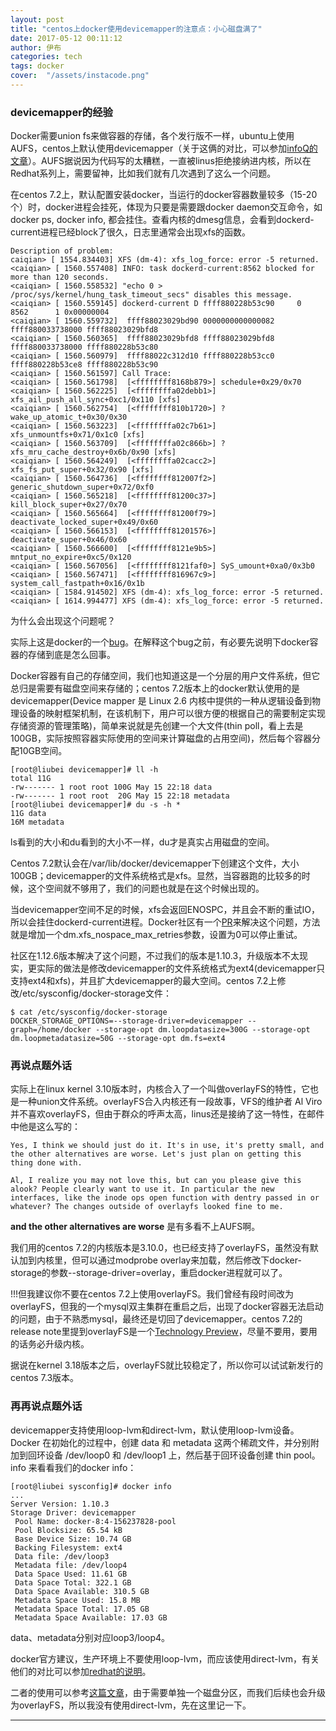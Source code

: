 ```yaml
---
layout: post
title: "centos上docker使用devicemapper的注意点：小心磁盘满了"
date: 2017-05-12 00:11:12
author: 伊布
categories: tech
tags: docker
cover:  "/assets/instacode.png"
---
```


### devicemapper的经验

Docker需要union fs来做容器的存储，各个发行版不一样，ubuntu上使用AUFS，centos上默认使用devicemapper（关于这俩的对比，可以参加[infoQ的文章](http://www.infoq.com/cn/articles/analysis-of-docker-file-system-aufs-and-devicemapper)）。AUFS据说因为代码写的太糟糕，一直被linus拒绝接纳进内核，所以在Redhat系列上，需要留神，比如我们就有几次遇到了这么一个问题。

在centos 7.2上，默认配置安装docker，当运行的docker容器数量较多（15-20个）时，docker进程会挂死，体现为只要是需要跟docker daemon交互命令，如docker ps, docker info, 都会挂住。查看内核的dmesg信息，会看到dockerd-current进程已经block了很久，日志里通常会出现xfs的函数。


```
Description of problem:
caiqian> [ 1554.834403] XFS (dm-4): xfs_log_force: error -5 returned.
<caiqian> [ 1560.557408] INFO: task dockerd-current:8562 blocked for more than 120 seconds.
<caiqian> [ 1560.558532] "echo 0 > /proc/sys/kernel/hung_task_timeout_secs" disables this message.
<caiqian> [ 1560.559145] dockerd-current D ffff880228b53c90     0  8562      1 0x00000004
<caiqian> [ 1560.559732]  ffff88023029bd90 0000000000000082 ffff880033738000 ffff88023029bfd8
<caiqian> [ 1560.560365]  ffff88023029bfd8 ffff88023029bfd8 ffff880033738000 ffff880228b53c80
<caiqian> [ 1560.560979]  ffff88022c312d10 ffff880228b53cc0 ffff880228b53ce8 ffff880228b53c90
<caiqian> [ 1560.561597] Call Trace:
<caiqian> [ 1560.561798]  [<ffffffff8168b879>] schedule+0x29/0x70
<caiqian> [ 1560.562225]  [<ffffffffa02debb1>] xfs_ail_push_all_sync+0xc1/0x110 [xfs]
<caiqian> [ 1560.562754]  [<ffffffff810b1720>] ? wake_up_atomic_t+0x30/0x30
<caiqian> [ 1560.563223]  [<ffffffffa02c7b61>] xfs_unmountfs+0x71/0x1c0 [xfs]
<caiqian> [ 1560.563709]  [<ffffffffa02c866b>] ? xfs_mru_cache_destroy+0x6b/0x90 [xfs]
<caiqian> [ 1560.564249]  [<ffffffffa02cacc2>] xfs_fs_put_super+0x32/0x90 [xfs]
<caiqian> [ 1560.564736]  [<ffffffff812007f2>] generic_shutdown_super+0x72/0xf0
<caiqian> [ 1560.565218]  [<ffffffff81200c37>] kill_block_super+0x27/0x70
<caiqian> [ 1560.565664]  [<ffffffff81200f79>] deactivate_locked_super+0x49/0x60
<caiqian> [ 1560.566153]  [<ffffffff81201576>] deactivate_super+0x46/0x60
<caiqian> [ 1560.566600]  [<ffffffff8121e9b5>] mntput_no_expire+0xc5/0x120
<caiqian> [ 1560.567056]  [<ffffffff8121faf0>] SyS_umount+0xa0/0x3b0
<caiqian> [ 1560.567471]  [<ffffffff816967c9>] system_call_fastpath+0x16/0x1b
<caiqian> [ 1584.914502] XFS (dm-4): xfs_log_force: error -5 returned.
<caiqian> [ 1614.994477] XFS (dm-4): xfs_log_force: error -5 returned.
```

为什么会出现这个问题呢？

实际上这是docker的一个[bug](https://bugzilla.redhat.com/show_bug.cgi?id=1417257)。在解释这个bug之前，有必要先说明下docker容器的存储到底是怎么回事。

Docker容器有自己的存储空间，我们也知道这是一个分层的用户文件系统，但它总归是需要有磁盘空间来存储的；centos 7.2版本上的docker默认使用的是devicemapper(Device mapper 是 Linux 2.6 内核中提供的一种从逻辑设备到物理设备的映射框架机制，在该机制下，用户可以很方便的根据自己的需要制定实现存储资源的管理策略)，简单来说就是先创建一个大文件(thin poll，看上去是100GB，实际按照容器实际使用的空间来计算磁盘的占用空间)，然后每个容器分配10GB空间。

```
[root@liubei devicemapper]# ll -h
total 11G
-rw------- 1 root root 100G May 15 22:18 data
-rw------- 1 root root  20G May 15 22:18 metadata
[root@liubei devicemapper]# du -s -h *
11G	data
16M	metadata
```

ls看到的大小和du看到的大小不一样，du才是真实占用磁盘的空间。

Centos 7.2默认会在/var/lib/docker/devicemapper下创建这个文件，大小100GB；devicemapper的文件系统格式是xfs。显然，当容器跑的比较多的时候，这个空间就不够用了，我们的问题也就是在这个时候出现的。

当devicemapper空间不足的时候，xfs会返回ENOSPC，并且会不断的重试IO，所以会挂住dockerd-current进程。Docker社区有一个[PR](https://github.com/projectatomic/docker/pull/221)来解决这个问题，方法就是增加一个dm.xfs_nospace_max_retries参数，设置为0可以停止重试。

社区在1.12.6版本解决了这个问题，不过我们的版本是1.10.3，升级版本不太现实，更实际的做法是修改devicemapper的文件系统格式为ext4(devicemapper只支持ext4和xfs)，并且扩大devicemapper的最大空间。centos 7.2上修改/etc/sysconfig/docker-storage文件：


```
$ cat /etc/sysconfig/docker-storage
DOCKER_STORAGE_OPTIONS=--storage-driver=devicemapper --graph=/home/docker --storage-opt dm.loopdatasize=300G --storage-opt dm.loopmetadatasize=50G --storage-opt dm.fs=ext4
```

### 再说点题外话

实际上在linux kernel 3.10版本时，内核合入了一个叫做overlayFS的特性，它也是一种union文件系统。overlayFS合入内核还有一段故事，VFS的维护者 Al Viro 并不喜欢overlayFS，但由于群众的呼声太高，linus还是接纳了这一特性，在邮件中他是这么写的：

```
Yes, I think we should just do it. It's in use, it's pretty small, and the other alternatives are worse. Let's just plan on getting this thing done with.

Al, I realize you may not love this, but can you please give this alook? People clearly want to use it. In particular the new interfaces, like the inode ops open function with dentry passed in or whatever? The changes outside of overlayfs looked fine to me.

```

**and the other alternatives are worse**  是有多看不上AUFS啊。

我们用的centos 7.2的内核版本是3.10.0，也已经支持了overlayFS，虽然没有默认加到内核里，但可以通过modprobe overlay来加载，然后修改下docker-storage的参数--storage-driver=overlay，重启docker进程就可以了。

!!!但我建议你不要在centos 7.2上使用overlayFS。我们曾经有段时间改为overlayFS，但我的一个mysql双主集群在重启之后，出现了docker容器无法启动的问题，由于不熟悉mysql，最终还是切回了devicemapper。centos 7.2的release note里提到overlayFS是一个[Technology Preview](https://access.redhat.com/documentation/en-US/Red_Hat_Enterprise_Linux/7/html-single/7.2_Release_Notes/index.html)，尽量不要用，要用的话务必升级内核。

据说在kernel 3.18版本之后，overlayFS就比较稳定了，所以你可以试试新发行的centos 7.3版本。

### 再再说点题外话

devicemapper支持使用loop-lvm和direct-lvm，默认使用loop-lvm设备。Docker 在初始化的过程中，创建 data 和 metadata 这两个稀疏文件，并分别附加到回环设备 /dev/loop0 和 /dev/loop1 上，然后基于回环设备创建 thin pool。
info
来看看我们的docker info：

```
[root@liubei sysconfig]# docker info
...
Server Version: 1.10.3
Storage Driver: devicemapper
 Pool Name: docker-8:4-156237828-pool
 Pool Blocksize: 65.54 kB
 Base Device Size: 10.74 GB
 Backing Filesystem: ext4
 Data file: /dev/loop3
 Metadata file: /dev/loop4
 Data Space Used: 11.61 GB
 Data Space Total: 322.1 GB
 Data Space Available: 310.5 GB
 Metadata Space Used: 15.8 MB
 Metadata Space Total: 17.05 GB
 Metadata Space Available: 17.03 GB
```

data、metadata分别对应loop3/loop4。

docker官方建议，生产环境上不要使用loop-lvm，而应该使用direct-lvm，有关他们的对比可以参加[redhat的说明](https://developers.redhat.com/blog/2014/09/30/overview-storage-scalability-docker/)。

二者的使用可以参考[这篇文章](http://blog.opskumu.com/docker-storage-setup.html)，由于需要单独一个磁盘分区，而我们后续也会升级为overlayFS，所以我没有使用direct-lvm，先在这里记一下。

---
